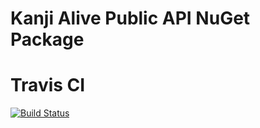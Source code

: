 # Kanji Alive Public API NuGet Package

# Travis CI
[![Build Status](https://travis-ci.org/scottenriquez/kanji-alive-nuget.svg?branch=master)](https://travis-ci.org/scottenriquez/kanji-alive-nuget)
